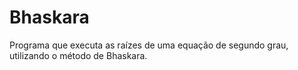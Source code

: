 # Bhaskara
Programa que executa as raízes de uma equação de segundo grau, utilizando o método de Bhaskara.
